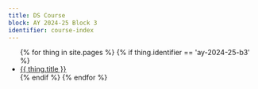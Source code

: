 ```yaml
---
title: DS Course
block: AY 2024-25 Block 3
identifier: course-index
---
```


<ul>
  {% for thing in site.pages %}
    {% if thing.identifier == 'ay-2024-25-b3' %}
  <li>
    <a href="{{ thing.url }}">{{ thing.title }}</a>
  </li>
  {% endif %}
  {% endfor %}
</ul>
